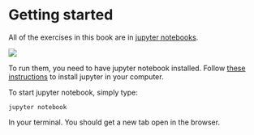 # Getting started

All of the exercises in this book are in [jupyter notebooks](https://jupyter.org/). 


<img src="https://jupyter.org/assets/main-logo.svg" class="center">



To run them, you need to have jupyter notebook installed. Follow [these instructions](https://jupyter.org/install.html) to install jupyter in your computer. 

To start jupyter notebook, simply type:

```console
jupyter notebook
```

In your terminal. You should get a new tab open in the browser. 
